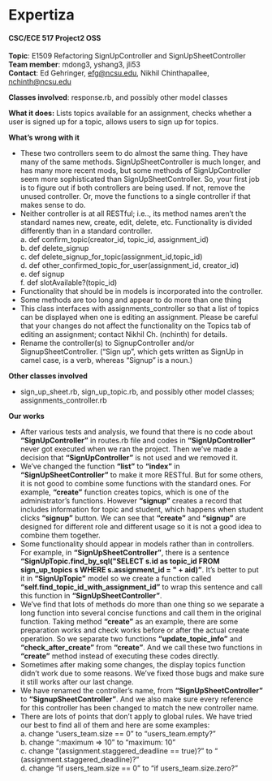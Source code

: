 Expertiza 
=========
#### CSC/ECE 517 Project2 OSS 
 <b>Topic</b>: E1509 Refactoring SignUpController and SignUpSheetController<br>
 <b>Team member</b>: mdong3, yshang3, jli53<br>
 <b>Contact</b>: Ed Gehringer, efg@ncsu.edu, Nikhil Chinthapallee, nchinth@ncsu.edu<br>

 <b>Classes involved</b>: response.rb, and possibly other model classes<br>

 <b>What it does:</b>  Lists topics available for an assignment, checks whether a user is signed up for a topic, allows users to sign up for topics.<br>
 
 <b>What’s wrong with it</b><br>
 * These two controllers seem to do almost the same thing.  They have many of the same methods.  SignUpSheetController is much longer, and has many more recent mods, but some methods of SignUpController seem more sophisticated than SignUpSheetController.  So, your first job is to figure out if both controllers are being used.  If not, remove the unused controller.  Or, move the functions to a single controller if that makes sense to do.
 * Neither controller is at all RESTful; i.e.., its method names aren’t the standard names new, create, edit, delete, etc.  Functionality is divided differently than in a standard controller.<br>
    a. def confirm_topic(creator_id, topic_id, assignment_id)<br>
    b. def delete_signup<br>
    c. def delete_signup_for_topic(assignment_id,topic_id)<br>
    d. def other_confirmed_topic_for_user(assignment_id, creator_id)<br>
    e. def signup<br>
    f. def slotAvailable?(topic_id)
 * Functionality that should be in models is incorporated into the controller.
 * Some methods are too long and appear to do more than one thing
 * This class interfaces with assignments_controller so that a list of topics can be displayed when one is editing an assignment.  Please be careful that your changes do not affect the functionality on the Topics tab of editing an assignment; contact Nikhil Ch. (nchinth) for details.
 * Rename the controller(s) to SignupController and/or SignupSheetController.  (“Sign up”, which gets written as SignUp in camel case, is a verb, whereas “Signup” is a noun.)
 
<b>Other classes involved</b><br>
* sign_up_sheet.rb, sign_up_topic.rb, and possibly other model classes; assignments_controller.rb

<b>Our works</b><br>
* After various tests and analysis, we found that there is no code about <b>“SignUpController”</b> in routes.rb file and codes in <b>“SignUpController”</b> never got executed when we ran the project. Then we’ve made a decision that <b>“SignUpController”</b> is not used and we removed it.
* We’ve changed the function <b>“list”</b> to <b>“index”</b> in <b>“SignUpSheetController”</b> to make it more RESTful. But for some others, it is not good to combine some functions with the standard ones. For example, <b>“create”</b> function creates topics, which is one of the administrator’s functions. However <b>“signup”</b> creates a record that includes information for topic and student, which happens when student clicks <b>“signup”</b> button. We can see that <b>“create”</b> and <b>“signup”</b> are designed for different role and different usage so it is not a good idea to combine them together.
* Some functionality should appear in models rather than in controllers. For example, in <b>“SignUpSheetController”</b>, there is a sentence <b>“SignUpTopic.find_by_sql("SELECT s.id as topic_id FROM sign_up_topics s WHERE s.assignment_id = " + aid)”</b>. It’s better to put it in <b>“SignUpTopic”</b> model so we create a function called <b>“self.find_topic_id_with_assignment_id”</b> to wrap this sentence and call this function in <b>“SignUpSheetController”</b>. 
* We’ve find that lots of methods do more than one thing so we separate a long function into several concise functions and call them in the original function. Taking method <b>“create”</b> as an example, there are some preparation works and check works before or after the actual create operation. So we separate two functions <b>“update_topic_info”</b> and <b>“check_after_create”</b> from <b>“create”</b>. And we call these two functions in <b>“create”</b> method instead of executing these codes directly.
* Sometimes after making some changes, the display topics function didn’t work due to some reasons. We’ve fixed those bugs and make sure it still works after our last change.
* We have renamed the controller’s name, from <b>“SignUpSheetController”</b> to <b>“SignupSheetController”</b>. And we also make sure every reference for this controller has been changed to match the new controller name.
* There are lots of points that don’t apply to global rules. We have tried our best to find all of them and here are some examples:<br>
		a. change “users_team.size == 0” to “users_team.empty?”<br>
		b. change “:maximum => 10” to “maximum: 10”<br>
c. change “(assignment.staggered_deadline == true)?” to “	(assignment.staggered_deadline)?”<br>
d. change “if users_team.size == 0” to “if users_team.size.zero?”

 




